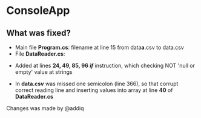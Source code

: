 # ConsoleApp

## What was fixed?
* Main file __Program.cs__: filename at line 15 from data**a**.csv to data.csv
* File __DataReader.cs__:
- Added at lines __24, 49, 85, 96__ ***if*** instruction, which checking NOT 'null or empty' value at strings
* In __data.csv__ was missed one semicolon (line 366), so that corrupt correct reading line and inserting values into array at line **40** of __DataReader.cs__

Changes was made by @addiq
